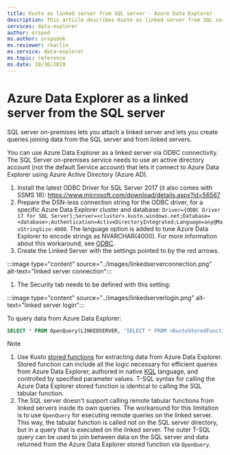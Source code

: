 ```yaml
---
title: Kusto as linked server from SQL server - Azure Data Explorer
description: This article describes Kusto as linked server from SQL server in Azure Data Explorer.
services: data-explorer
author: orspod
ms.author: orspodek
ms.reviewer: rkarlin
ms.service: data-explorer
ms.topic: reference
ms.date: 10/30/2019
---
```

# Azure Data Explorer as a linked server from the SQL server

SQL server on-premises lets you attach a linked server and lets you create queries joining data from the SQL server and from linked servers.

You can use Azure Data Explorer as a linked server via ODBC connectivity.
The SQL Server on-premises service needs to use an active directory account (not the default Service account) that lets it connect to Azure Data Explorer using Azure Active Directory (Azure AD).

1. Install the latest ODBC Driver for SQL Server 2017 (it also comes with SSMS 18): https://www.microsoft.com/download/details.aspx?id=56567
1. Prepare the DSN-less connection string for the ODBC driver, for a specific Azure Data Explorer cluster and database: `Driver={ODBC Driver 17 for SQL Server};Server=<cluster>.kusto.windows.net;Database=<database>;Authentication=ActiveDirectoryIntegrated;Language=any@MaxStringSize:4000`. The language option is added to tune Azure Data Explorer to encode strings as NVARCHAR(4000). For more information about this workaround, see [ODBC](./clients.md#odbc).
1. Create the Linked Server with the settings pointed to by the red arrows.

:::image type="content" source="../images/linkedserverconnection.png" alt-text="linked server connection":::

1. The Security tab needs to be defined with this setting: 

:::image type="content" source="../images/linkedserverlogin.png" alt-text="linked server login":::

To query data from Azure Data Explorer:

```sql
SELECT * FROM OpenQuery(LINKEDSERVER, 'SELECT * FROM <KustoStoredFunction>[(<Parameters>)]')
```

> [!NOTE]
> 1. Use Kusto [stored functions](../../query/schema-entities/stored-functions.md) for extracting data from Azure Data Explorer. Stored function can include all the logic necessary for efficient queries from Azure Data Explorer, authored in native [KQL](../../query/index.md) language, and controlled by specified parameter values. T-SQL syntax for calling the Azure Data Explorer stored function is identical to calling the SQL tabular function.
> 1. The SQL server doesn't support calling remote tabular functions from linked servers inside its own queries. The workaround for this limitation is to use `OpenQuery` for executing remote queries on the linked server. This way, the tabular function is called not on the SQL server directory, but in a query that is executed on the linked server. The outer T-SQL query can be used to join between data on the SQL server and data returned from the Azure Data Explorer stored function via `OpenQuery`.
